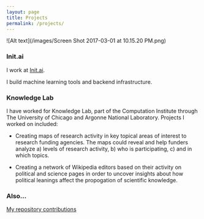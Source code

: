 ```yaml
---
layout: page
title: Projects
permalink: /projects/
---
```


![Alt text](/images/Screen Shot 2017-03-01 at 10.15.20 PM.png)

### Init.ai

I work at [Init.ai](http://init.ai).

I build machine learning tools and backend infrastructure. 

### Knowledge Lab

I have worked for Knowledge Lab, part of the Computation Institute through The University of Chicago and Argonne National Laboratory.  Projects I worked on included:

* Creating maps of research activity in key topical areas of interest to research funding agencies. The maps could reveal and help funders analyze a) levels of research activity, b) who is participating, c) and in which topics.

* Creating a network of Wikipedia editors based on their activity on political and science pages in order to uncover insights about how political leanings affect the propogation of scientific knowledge.


### Also...

[My repository contributions](http://github.com/meganbarnes)
